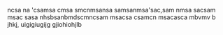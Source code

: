 ncsa na 
'csamsa cmsa
smcnmsansa
samsanmsa'sac,sam
nmsa
sacsam msac
sasa
nhsbsanbmdscmncsam msacsa
csamcn msacasca
mbvmv b jhkj,
 uigigiugijg
gjiohiohjlb
